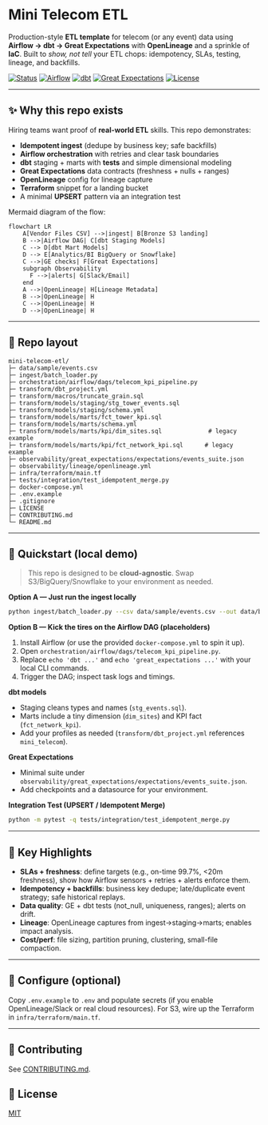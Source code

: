 # Mini Telecom ETL
Production-style **ETL template** for telecom (or any event) data using **Airflow → dbt → Great Expectations** with **OpenLineage** and a sprinkle of **IaC**. Built to *show, not tell* your ETL chops: idempotency, SLAs, testing, lineage, and backfills.

<p align="left">
  <a href="#"><img alt="Status" src="https://img.shields.io/badge/status-demo-blue"></a>
  <a href="#"><img alt="Airflow" src="https://img.shields.io/badge/orchestrator-Airflow-017CEE"></a>
  <a href="#"><img alt="dbt" src="https://img.shields.io/badge/transform-dbt-orange"></a>
  <a href="#"><img alt="Great Expectations" src="https://img.shields.io/badge/data%20quality-Great%20Expectations-4B8BBE"></a>
  <a href="#"><img alt="License" src="https://img.shields.io/badge/license-MIT-green"></a>
</p>

---

## ✨ Why this repo exists
Hiring teams want proof of **real-world ETL** skills. This repo demonstrates:
- **Idempotent ingest** (dedupe by business key; safe backfills)
- **Airflow orchestration** with retries and clear task boundaries
- **dbt** staging + marts with **tests** and simple dimensional modeling
- **Great Expectations** data contracts (freshness + nulls + ranges)
- **OpenLineage** config for lineage capture
- **Terraform** snippet for a landing bucket
- A minimal **UPSERT** pattern via an integration test

Mermaid diagram of the flow:

```mermaid
flowchart LR
    A[Vendor Files CSV] -->|ingest| B[Bronze S3 landing]
    B -->|Airflow DAG| C[dbt Staging Models]
    C --> D[dbt Mart Models]
    D --> E[Analytics/BI BigQuery or Snowflake]
    C -->|GE checks| F[Great Expectations]
    subgraph Observability
      F -->|alerts| G[Slack/Email]
    end
    A -->|OpenLineage| H[Lineage Metadata]
    B -->|OpenLineage| H
    C -->|OpenLineage| H
    D -->|OpenLineage| H
```

---

## 🧱 Repo layout
```
mini-telecom-etl/
├─ data/sample/events.csv
├─ ingest/batch_loader.py
├─ orchestration/airflow/dags/telecom_kpi_pipeline.py
├─ transform/dbt_project.yml
├─ transform/macros/truncate_grain.sql
├─ transform/models/staging/stg_tower_events.sql
├─ transform/models/staging/schema.yml
├─ transform/models/marts/fct_tower_kpi.sql
├─ transform/models/marts/schema.yml
├─ transform/models/marts/kpi/dim_sites.sql             # legacy example
├─ transform/models/marts/kpi/fct_network_kpi.sql      # legacy example
├─ observability/great_expectations/expectations/events_suite.json
├─ observability/lineage/openlineage.yml
├─ infra/terraform/main.tf
├─ tests/integration/test_idempotent_merge.py
├─ docker-compose.yml
├─ .env.example
├─ .gitignore
├─ LICENSE
├─ CONTRIBUTING.md
└─ README.md
```

---

## 🚀 Quickstart (local demo)

> This repo is designed to be **cloud-agnostic**. Swap S3/BigQuery/Snowflake to your environment as needed.

**Option A — Just run the ingest locally**  
```bash
python ingest/batch_loader.py --csv data/sample/events.csv --out data/bronze
```

**Option B — Kick the tires on the Airflow DAG (placeholders)**  
1. Install Airflow (or use the provided `docker-compose.yml` to spin it up).  
2. Open `orchestration/airflow/dags/telecom_kpi_pipeline.py`.  
3. Replace `echo 'dbt ...'` and `echo 'great_expectations ...'` with your local CLI commands.  
4. Trigger the DAG; inspect task logs and timings.  

**dbt models**  
- Staging cleans types and names (`stg_events.sql`).  
- Marts include a tiny dimension (`dim_sites`) and KPI fact (`fct_network_kpi`).  
- Add your profiles as needed (`transform/dbt_project.yml` references `mini_telecom`).

**Great Expectations**  
- Minimal suite under `observability/great_expectations/expectations/events_suite.json`.  
- Add checkpoints and a datasource for your environment.

**Integration Test (UPSERT / Idempotent Merge)**  
```bash
python -m pytest -q tests/integration/test_idempotent_merge.py
```

---

## 🧪 Key Highlights
- **SLAs + freshness**: define targets (e.g., on-time 99.7%, <20m freshness), show how Airflow sensors + retries + alerts enforce them.  
- **Idempotency + backfills**: business key dedupe; late/duplicate event strategy; safe historical replays.  
- **Data quality**: GE + dbt tests (not_null, uniqueness, ranges); alerts on drift.  
- **Lineage**: OpenLineage captures from ingest→staging→marts; enables impact analysis.  
- **Cost/perf**: file sizing, partition pruning, clustering, small-file compaction.  

---

## 🔧 Configure (optional)
Copy `.env.example` to `.env` and populate secrets (if you enable OpenLineage/Slack or real cloud resources). For S3, wire up the Terraform in `infra/terraform/main.tf`.

---

## 🤝 Contributing
See [CONTRIBUTING.md](CONTRIBUTING.md).

## 📄 License
[MIT](LICENSE)

